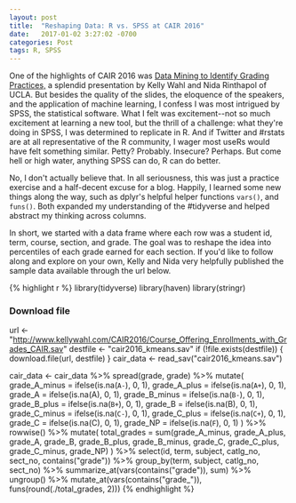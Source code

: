 ```yaml
---
layout: post
title:  "Reshaping Data: R vs. SPSS at CAIR 2016"
date:   2017-01-02 3:27:02 -0700
categories: Post
tags: R, SPSS 
---
```


One of the highlights of CAIR 2016 was [Data Mining to Identify Grading Practices,](http://www.cair.org/wp-content/uploads/sites/474/2016/12/NRinthapolKWahl_CAIR2016.pdf) 
a splendid presentation by Kelly Wahl and Nida Rinthapol of UCLA. But besides the quality of the slides, the eloquence of the speakers,
and the application of machine learning, I confess I was most intrigued by SPSS, the statistical software. What I felt was excitement--not 
so much excitement at learning a new tool, but the thrill of a challenge: what they're doing in SPSS, I was determined to replicate in R.
And if Twitter and #rstats are at all representative of the R community, I wager most useRs would have felt something similar. Petty? Probably.
Insecure? Perhaps. But come hell or high water, anything SPSS can do, R can do better.

<!--more-->

No, I don't actually believe that. In all seriousness, this was just a practice exercise and a half-decent excuse for a blog. Happily, 
I learned some new things along the way, such as dplyr's helpful helper functions `vars()`, and `funs()`. Both expanded my understanding
of the #tidyverse and helped abstract my thinking across columns.

In short, we started with a data frame where each row was a student id, term, course, section, and grade. The goal was to reshape the idea into 
percentiles of each grade earned for each section. If you'd like to follow along and explore on your own, 
Kelly and Nida very helpfully published the sample data available through the url below. 

{% highlight r %}
library(tidyverse)
library(haven)
library(stringr)

### Download file
url <- "http://www.kellywahl.com/CAIR2016/Course_Offering_Enrollments_with_Grades_CAIR.sav"
destfile <- "cair2016_kmeans.sav"
if (!file.exists(destfile)) {
  download.file(url, destfile)
}
cair_data <- read_sav("cair2016_kmeans.sav")

cair_data <- cair_data %>% 
  spread(grade, grade) %>% 
  mutate(
    grade_A_minus = ifelse(is.na(`A-`), 0, 1),
    grade_A_plus = ifelse(is.na(`A+`), 0, 1),
    grade_A = ifelse(is.na(A), 0, 1),
    grade_B_minus = ifelse(is.na(`B-`), 0, 1),
    grade_B_plus = ifelse(is.na(`B+`), 0, 1),
    grade_B = ifelse(is.na(B), 0, 1),
    grade_C_minus = ifelse(is.na(`C-`), 0, 1),
    grade_C_plus = ifelse(is.na(`C+`), 0, 1),
    grade_C = ifelse(is.na(C), 0, 1), 
    grade_NP = ifelse(is.na(`F`), 0, 1)
  ) %>% 
  rowwise() %>% 
  mutate(
    total_grades = sum(grade_A_minus, grade_A_plus, grade_A, grade_B, grade_B_plus, grade_B_minus,
                       grade_C, grade_C_plus, grade_C_minus, grade_NP)
  ) %>% 
  select(id, term, subject, catlg_no, sect_no, contains("grade")) %>% 
  group_by(term, subject, catlg_no, sect_no) %>% 
  summarize_at(vars(contains("grade")), sum) %>% 
  ungroup() %>% 
  mutate_at(vars(contains("grade_")), funs(round(./total_grades, 2)))
  {% endhighlight %}

